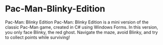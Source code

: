 # Pac-Man-Blinky-Edition
Pac-Man: Blinky Edition  Pac-Man: Blinky Edition is a mini version of the classic Pac-Man game, created in C# using Windows Forms. In this version, you only face Blinky, the red ghost. Navigate the maze, avoid Blinky, and try to collect points while surviving!
